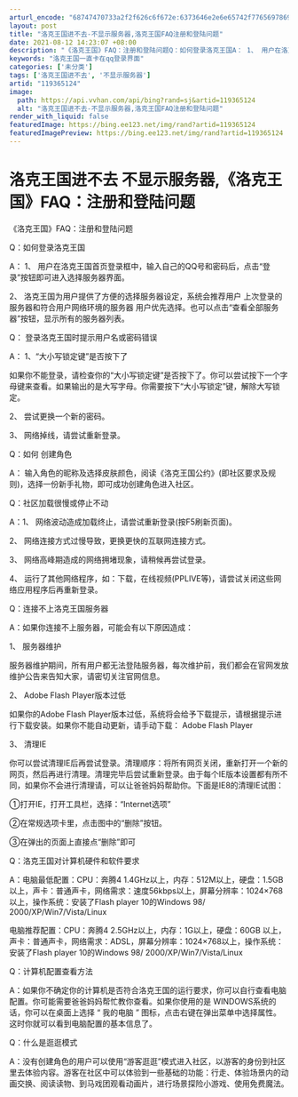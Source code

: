 ```yaml
---
arturl_encode: "68747470733a2f2f626c6f672e:6373646e2e6e65742f77656978696e5f33303132373439332f:61727469636c652f64657461696c732f313139333635313234"
layout: post
title: "洛克王国进不去-不显示服务器,洛克王国FAQ注册和登陆问题"
date: 2021-08-12 14:23:07 +08:00
description: "《洛克王国》FAQ：注册和登陆问题Q：如何登录洛克王国A： 1、 用户在洛克王国首页登录框中，输入自"
keywords: "洛克王国一直卡在qq登录界面"
categories: ['未分类']
tags: ['洛克王国进不去', '不显示服务器']
artid: "119365124"
image:
  path: https://api.vvhan.com/api/bing?rand=sj&artid=119365124
  alt: "洛克王国进不去-不显示服务器,洛克王国FAQ注册和登陆问题"
render_with_liquid: false
featuredImage: https://bing.ee123.net/img/rand?artid=119365124
featuredImagePreview: https://bing.ee123.net/img/rand?artid=119365124
---
```


# 洛克王国进不去 不显示服务器,《洛克王国》FAQ：注册和登陆问题

《洛克王国》FAQ：注册和登陆问题

Q：如何登录洛克王国

A： 1、 用户在洛克王国首页登录框中，输入自己的QQ号和密码后，点击“登录”按钮即可进入选择服务器界面。

2、 洛克王国为用户提供了方便的选择服务器设定，系统会推荐用户 上次登录的服务器和符合用户网络环境的服务器 用户优先选择。也可以点击“查看全部服务器”按钮，显示所有的服务器列表。

Q： 登录洛克王国时提示用户名或密码错误

A： 1、“大小写锁定键”是否按下了

如果你不能登录，请检查你的“大小写锁定键”是否按下了。你可以尝试按下一个字母键来查看。如果输出的是大写字母。你需要按下“大小写锁定”键，解除大写锁定。

2、 尝试更换一个新的密码。

3、 网络掉线，请尝试重新登录。

Q：如何 创建角色

A： 输入角色的昵称及选择皮肤颜色，阅读《洛克王国公约》(即社区要求及规则)，选择一份新手礼物，即可成功创建角色进入社区。

Q：社区加载很慢或停止不动

A：1、 网络波动造成加载终止，请尝试重新登录(按F5刷新页面)。

2、 网络连接方式过慢导致，更换更快的互联网连接方式。

3、 网络高峰期造成的网络拥堵现象，请稍候再尝试登录。

4、 运行了其他网络程序，如：下载，在线视频(PPLIVE等)，请尝试关闭这些网络应用程序后再重新登录。

Q：连接不上洛克王国服务器

A：如果你连接不上服务器，可能会有以下原因造成：

1、 服务器维护

服务器维护期间，所有用户都无法登陆服务器，每次维护前，我们都会在官网发放维护公告来告知大家，请密切关注官网信息。

2、 Adobe Flash Player版本过低

如果你的Adobe Flash Player版本过低，系统将会给予下载提示，请根据提示进行下载安装。如果你不能自动更新，请手动下载： Adobe Flash Player

3、 清理IE

你可以尝试清理IE后再尝试登录。清理顺序：将所有网页关闭，重新打开一个新的网页，然后再进行清理。清理完毕后尝试重新登录。由于每个IE版本设置都有所不同，如果你不会进行清理请，可以让爸爸妈妈帮助你。下面是IE8的清理IE试图：

①打开IE，打开工具栏，选择：“Internet选项”

②在常规选项卡里，点击图中的“删除”按钮。

③在弹出的页面上直接点“删除”即可

Q：洛克王国对计算机硬件和软件要求

A：电脑最低配置：CPU：奔腾4 1.4GHz以上，内存：512M以上，硬盘：1.5GB 以上，声卡：普通声卡，网络需求：速度56kbps以上，屏幕分辨率：1024×768以上，操作系统：安装了Flash player 10的Windows 98/ 2000/XP/Win7/Vista/Linux

电脑推荐配置：CPU：奔腾4 2.5GHz以上，内存：1G以上，硬盘：60GB 以上，声卡：普通声卡，网络需求：ADSL，屏幕分辨率：1024×768以上，操作系统：安装了Flash player 10的Windows 98/ 2000/XP/Win7/Vista/Linux

Q：计算机配置查看方法

A：如果你不确定你的计算机是否符合洛克王国的运行要求，你可以自行查看电脑配置。你可能需要爸爸妈妈帮忙教你查看。如果你使用的是 WINDOWS系统的话，你可以在桌面上选择 “ 我的电脑 ” 图标，点击右键在弹出菜单中选择属性。这时你就可以看到电脑配置的基本信息了。

Q：什么是逛逛模式

A：没有创建角色的用户可以使用“游客逛逛”模式进入社区，以游客的身份到社区里去体验内容。游客在社区中可以体验到一些基础的功能：行走、体验场景内的动画交换、阅读读物、到马戏团观看动画片，进行场景探险小游戏、使用免费魔法。